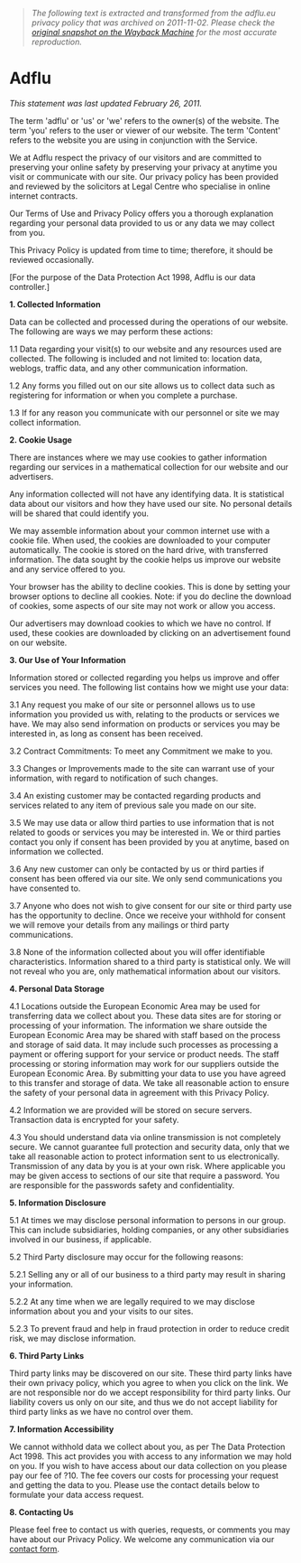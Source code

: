 > *The following text is extracted and transformed from the adflu.eu privacy policy that was archived on 2011-11-02. Please check the [original snapshot on the Wayback Machine](https://web.archive.org/web/20111102130211id_/http%3A//adflu.eu/privacy.php) for the most accurate reproduction.*

# Adflu

_This statement was last updated February 26, 2011._

The term 'adflu' or 'us' or 'we' refers to the owner(s) of the website. The term 'you' refers to the user or viewer of our website. The term 'Content' refers to the website you are using in conjunction with the Service. 

We at Adflu respect the privacy of our visitors and are committed to preserving your online safety by preserving your privacy at anytime you visit or communicate with our site. Our privacy policy has been provided and reviewed by the solicitors at Legal Centre who specialise in online internet contracts. 

Our Terms of Use and Privacy Policy offers you a thorough explanation regarding your personal data provided to us or any data we may collect from you. 

This Privacy Policy is updated from time to time; therefore, it should be reviewed occasionally. 

[For the purpose of the Data Protection Act 1998, Adflu is our data controller.] 

**1\. Collected Information**

Data can be collected and processed during the operations of our website. The following are ways we may perform these actions: 

1.1 Data regarding your visit(s) to our website and any resources used are collected. The following is included and not limited to: location data, weblogs, traffic data, and any other communication information. 

1.2 Any forms you filled out on our site allows us to collect data such as registering for information or when you complete a purchase. 

1.3 If for any reason you communicate with our personnel or site we may collect information. 

**2\. Cookie Usage**

There are instances where we may use cookies to gather information regarding our services in a mathematical collection for our website and our advertisers. 

Any information collected will not have any identifying data. It is statistical data about our visitors and how they have used our site. No personal details will be shared that could identify you. 

We may assemble information about your common internet use with a cookie file. When used, the cookies are downloaded to your computer automatically. The cookie is stored on the hard drive, with transferred information. The data sought by the cookie helps us improve our website and any service offered to you. 

Your browser has the ability to decline cookies. This is done by setting your browser options to decline all cookies. Note: if you do decline the download of cookies, some aspects of our site may not work or allow you access. 

Our advertisers may download cookies to which we have no control. If used, these cookies are downloaded by clicking on an advertisement found on our website. 

**3\. Our Use of Your Information**

Information stored or collected regarding you helps us improve and offer services you need. The following list contains how we might use your data: 

3.1 Any request you make of our site or personnel allows us to use information you provided us with, relating to the products or services we have. We may also send information on products or services you may be interested in, as long as consent has been received. 

3.2 Contract Commitments: To meet any Commitment we make to you. 

3.3 Changes or Improvements made to the site can warrant use of your information, with regard to notification of such changes. 

3.4 An existing customer may be contacted regarding products and services related to any item of previous sale you made on our site. 

3.5 We may use data or allow third parties to use information that is not related to goods or services you may be interested in. We or third parties contact you only if consent has been provided by you at anytime, based on information we collected. 

3.6 Any new customer can only be contacted by us or third parties if consent has been offered via our site. We only send communications you have consented to. 

3.7 Anyone who does not wish to give consent for our site or third party use has the opportunity to decline. Once we receive your withhold for consent we will remove your details from any mailings or third party communications. 

3.8 None of the information collected about you will offer identifiable characteristics. Information shared to a third party is statistical only. We will not reveal who you are, only mathematical information about our visitors. 

**4\. Personal Data Storage**

4.1 Locations outside the European Economic Area may be used for transferring data we collect about you. These data sites are for storing or processing of your information. The information we share outside the European Economic Area may be shared with staff based on the process and storage of said data. It may include such processes as processing a payment or offering support for your service or product needs. The staff processing or storing information may work for our suppliers outside the European Economic Area. By submitting your data to use you have agreed to this transfer and storage of data. We take all reasonable action to ensure the safety of your personal data in agreement with this Privacy Policy. 

4.2 Information we are provided will be stored on secure servers. Transaction data is encrypted for your safety. 

4.3 You should understand data via online transmission is not completely secure. We cannot guarantee full protection and security data, only that we take all reasonable action to protect information sent to us electronically. Transmission of any data by you is at your own risk. Where applicable you may be given access to sections of our site that require a password. You are responsible for the passwords safety and confidentiality. 

**5\. Information Disclosure**

5.1 At times we may disclose personal information to persons in our group. This can include subsidiaries, holding companies, or any other subsidiaries involved in our business, if applicable. 

5.2 Third Party disclosure may occur for the following reasons: 

5.2.1 Selling any or all of our business to a third party may result in sharing your information. 

5.2.2 At any time when we are legally required to we may disclose information about you and your visits to our sites. 

5.2.3 To prevent fraud and help in fraud protection in order to reduce credit risk, we may disclose information. 

**6\. Third Party Links**

Third party links may be discovered on our site. These third party links have their own privacy policy, which you agree to when you click on the link. We are not responsible nor do we accept responsibility for third party links. Our liability covers us only on our site, and thus we do not accept liability for third party links as we have no control over them. 

**7\. Information Accessibility**

We cannot withhold data we collect about you, as per The Data Protection Act 1998. This act provides you with access to any information we may hold on you. If you wish to have access about our data collection on you please pay our fee of ?10. The fee covers our costs for processing your request and getting the data to you. Please use the contact details below to formulate your data access request. 

**8\. Contacting Us**

Please feel free to contact us with queries, requests, or comments you may have about our Privacy Policy. We welcome any communication via our [contact form](https://web.archive.org/web/20111102130211id_/http%3A//adflu.eu/contact.php). 
